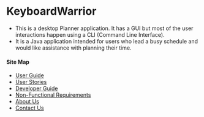 # KeyboardWarrior

* This is a desktop Planner application. It has a GUI but most of the user interactions happen using a CLI (Command Line Interface).
* It is a Java application intended for users who lead a busy schedule and would like assistance with planning their time. 
  
#### Site Map
* [User Guide](docs/UserGuide.md)
* [User Stories](docs/UserStories.md)
* [Developer Guide](docs/DeveloperGuide.md) 
* [Non-Functional Requirements](docs/NonFunctionals.md)
* [About Us](docs/AboutUs.md)
* [Contact Us](docs/ContactUs.md)
